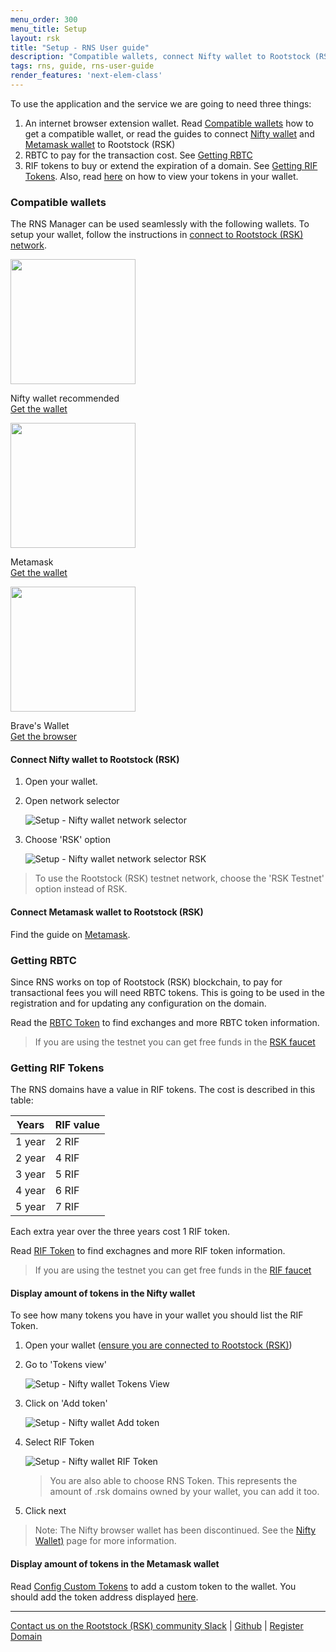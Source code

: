```yaml
---
menu_order: 300
menu_title: Setup
layout: rsk
title: "Setup - RNS User guide"
description: "Compatible wallets, connect Nifty wallet to Rootstock (RSK), connect Metamask wallet to Rootstock (RSK), get RBTC, get RIF Tokens, display amount of tokens in the Nifty wallet, display amount of tokens in the Metamask wallet"
tags: rns, guide, rns-user-guide
render_features: 'next-elem-class'
---
```


To use the application and the service we are going to need three things:

1. An internet browser extension wallet. Read [Compatible wallets](#compatible-wallets) how to get a compatible wallet, or read the guides to connect [Nifty wallet](#connect-nifty-wallet-to-rootstock-rsk) and [Metamask wallet](#connect-metamask-wallet-to-rootstock-rsk) to Rootstock (RSK)
2. RBTC to pay for the transaction cost. See [Getting RBTC](#getting-rbtc)
3. RIF tokens to buy or extend the expiration of a domain. See [Getting RIF Tokens](#getting-rif-tokens). Also, read [here](#display-amount-of-tokens-in-the-nifty-wallet) on how to view your tokens in your wallet.

### Compatible wallets

The RNS Manager can be used seamlessly with the following wallets. To setup your wallet, follow the instructions in [connect to Rootstock (RSK) network](#connect-nifty-wallet-to-rootstock-rsk).



<div class="markdown-light-rounded-border markdown-width40 markdown-horizontal-margin30">
    <img width="200" src="https://i.imgur.com/xacetSm.png" alt="" />
    <p>
        Nifty wallet <span class="badge badge-primary">recommended</span><br/>
        <a href="https://www.poa.network/v/master-1/for-users/nifty-wallet">Get the wallet</a>
    </p>
</div>

<div class="markdown-light-rounded-border markdown-width40">
    <img width="200" src="https://i.imgur.com/JVWXQca.png" alt="" />
    <p>
        Metamask<br />
        <a href="https://metamask.io/">Get the wallet</a>
    </p>
</div>

<div class="markdown-light-rounded-border markdown-width40">
    <img width="200" src="https://i.imgur.com/CaM23s8.png" alt="" />
    <p>
        Brave's Wallet<br />
        <a href="https://brave.com/">Get the browser</a>
    </p>
</div>


#### Connect Nifty wallet to Rootstock (RSK)

1. Open your wallet.
2. Open network selector

    ![Setup - Nifty wallet network selector](/rif/rns/guide/images/setup-nifty-wallet-network-selector.png)

3. Choose 'RSK' option

    ![Setup - Nifty wallet network selector RSK](/rif/rns/guide/images/setup-nifty-wallet-network-selector-rsk.png)

> To use the Rootstock (RSK) testnet network, choose the 'RSK Testnet' option instead of RSK.

#### Connect Metamask wallet to Rootstock (RSK)

Find the guide on [Metamask](https://developers.rsk.co/develop/apps/wallets/metamask/).

### Getting RBTC

Since RNS works on top of Rootstock (RSK) blockchain, to pay for transactional fees you will need RBTC tokens. This is going to be used in the registration and for updating any configuration on the domain.

Read the [RBTC Token](https://developers.rsk.co/rsk/rbtc/) to find exchanges and more RBTC token information.


> If you are using the testnet you can get free funds in the [RSK faucet](https://faucet.rsk.co/)

### Getting RIF Tokens

The RNS domains have a value in RIF tokens. The cost is described in this table:

| Years | RIF value |
| - | - |
| 1 year | 2 RIF |
| 2 year | 4 RIF |
| 3 year | 5 RIF |
| 4 year | 6 RIF |
| 5 year | 7 RIF |

Each extra year over the three years cost 1 RIF token.

Read [RIF Token](https://developers.rsk.co/rif/token/) to find exchagnes and more RIF token information.

> If you are using the testnet you can get free funds in the [RIF faucet](https://faucet.rifos.org/)

#### Display amount of tokens in the Nifty wallet

To see how many tokens you have in your wallet you should list the RIF Token.

1. Open your wallet ([ensure you are connected to Rootstock (RSK)](#connect-nifty-wallet-to-rootstock-rsk))
2. Go to 'Tokens view'

    ![Setup - Nifty wallet Tokens View](/rif/rns/guide/images/setup-nifty-wallet-tokens-view.png)

3. Click on 'Add token'

    ![Setup - Nifty wallet Add token](/rif/rns/guide/images/setup-nifty-wallet-add-token.png)

4. Select RIF Token

    ![Setup - Nifty wallet RIF Token](/rif/rns/guide/images/setup-nifty-wallet-rif-token.png)

    > You are also able to choose RNS Token. This represents the amount of .rsk domains owned by your wallet, you can add it too.

5. Click next

> Note: The Nifty browser wallet has been discontinued. See the [Nifty Wallet)](https://developers.rsk.co/wallet/use/nifty) page for more information.

#### Display amount of tokens in the Metamask wallet

Read [Config Custom Tokens](https://docs.matic.network/docs/develop/metamask/custom-tokens) to add a custom token to the wallet. You should add the token address displayed [here](https://developers.rsk.co/rif/token).

----

[Contact us on the Rootstock (RSK) community Slack](/slack/) |
[Github](https://github.com/rnsdomains) |
[Register Domain](https://manager.rns.rifos.org/search)
